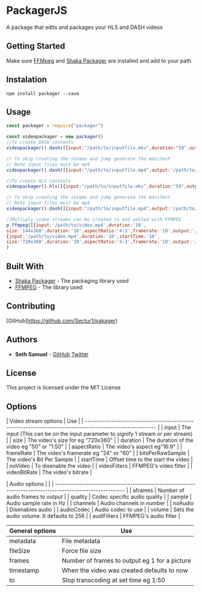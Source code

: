 # PackagerJS

A package that edits and packages your HLS and DASH videos 

## Getting Started

Make sure [FFMpeg](https://ffmpeg.org/download.html) and [Shaka Packager](https://google.github.io/shaka-packager/html/documentation.html#getting-shaka-packager) are installed and add to your path

## Instalation
```
npm install packager --save
```

## Usage
```js
const packager = require("packager")

const videopackager = new packager()
//To create DASH contents
videopackager().dash([{input:"/path/to/inputfile.mkv",duration:"59",output:'/path/to/outputfile.mp4'}],'/path/to/outputDASHManifest.mpd')

// To skip creating the steams and jump generate the manifest
// Note input files must be mp4
videopackager().dash([{input:"/path/to/inputfile.mp4",output:'/path/to/outputfile.mp4'}],'/path/to/outputDASHManifest.mpd',false)

//To create HLS contents
videopackager().hls([{input:"/path/to/inputfile.mkv",duration:"59",output:'/path/to/outputfile.mp4'}],'/path/to/outputHLSManifest.m3u8')

// To skip creating the steams and jump generate the manifest
// Note input files must be mp4
videopackager().dash([{input:"/path/to/inputfile.mp4",output:'/path/to/outputfile.mp4'}],'/path/to/outputHLSManifest.m3u8',false)

//Multiply video streams can be created to and edited with FFMPEG 
p.ffmpeg([{input:'/path/to/video.mp4',duration:'10',
size:'144x360',duration:'10',aspectRatio:'4:3',framerate:'10',output:'/path/to/outvideo.mp4'},
{input:'/path/to/video.mp4',duration:'10',startTime:'10',
size:'720x360',duration:'10',aspectRatio:'4:3',framerate:'10',output:'/path/to/video.mp4'}]
)


```
## Built With

* [Shaka Packager](https://google.github.io/shaka-packager) - The packaging library used
* [FFMPEG](https://ffmpeg.org/download.html) - The library used

## Contributing

[GitHub]https://github.com/Sectur1/pakager)

## Authors

* **Seth Samuel** - [GitHub](https://github.com/Sectur1) [Twitter](https://twitter.com/SethSamuel12)


## License

This project is licensed under the MIT License 

## Options
| Video stream options     | Use                                                                              |
| ----------------------------------------------------------------------------------------------------------- |
| input                    | The input (This can be on the input parameter to signify 1 stream or per stream) |
| size                     | The video's size for eg "720x360"                                                |
| duration                 | The duration of the video eg "50" or "1:50"                                      |
| aspectRatio              | The video's aspect eg"16:9"                                                      |
| frameRate                | The video's framerate eg "24" or "60"                                            |
| bitsPerRawSample         | The video's Bit Per Sample                                                       |
| startTime                | Offset time to the start the video                                               |
| noVideo                  | To disenable the video                                                           |
| videoFilters             | FFMPEG's video filter                                                            |
| videoBitRate             | The video's bitrate                                                              |

| Audio options              |                                                                                |
| ----------------------------------------------------------------------------------------------------------- |
| aframes                    | Number of audio frames to output                                               |
| quality                    | Codec specific audio quality                                                   |
| sample                     | Audio sample rate in Hz                                                        |
| channels                   | Audio channels in number                                                       |
| noAudio                    | Disenables audio                                                               |
| audioCodec                 | Audio codec to use                                                             |
| volume                     | Sets the audio volume. It defaults to 256                                      |
| audiFilters                | FFMPEG's audio filter                                                          |

| General options            | Use                                                                            |
| -------------------------- | ------------------------------------------------------------------------------ |
| metadata                   | File metadata                                                                  |
| fileSize                   | Force file size                                                                |
| frames                     | Number of frames to output eg 1 for a picture                                  |
| timestamp                  | When the video was created defaults to now                                     |
| to                         | Stop transcoding at set time eg 1:50                                           |
